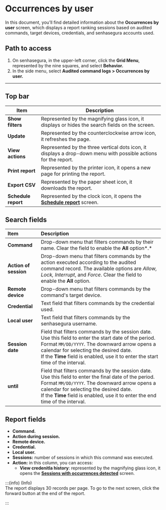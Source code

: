 # Occurrences by user

In this document, you’ll find detailed information about the **Occurrences by user** screen, which displays a report ranking sessions based on audited commands, target devices, credentials, and senhasegura accounts used.

## **Path to access**

1. On senhasegura, in the upper-left corner, click the **Grid Menu**, represented by the nine squares, and select **Behavior.**  
2. In the side menu, select **Audited command logs > Occurrences by user.**
***

## **Top bar**

| Item | Description |
| ----- | ----- |
| **Show filters** | Represented by the magnifying glass icon, it displays or hides the search fields on the screen. |
| **Update** | Represented by the counterclockwise arrow icon, it refreshes the page. |
| **View actions** | Represented by the three vertical dots icon, it displays a drop-down menu with possible actions for the report. |
| **Print report** | Represented by the printer icon, it opens a new page for printing the report. |
| **Export CSV** | Represented by the paper sheet icon, it downloads the report. |
| **Schedule report** | Represented by the clock icon, it opens the [**Schedule report**](/v3-33/docs/general-information-how-to-issue-download-and-schedule-device-reports) screen. |

## **Search fields**

| Item | Description |
| :---- | :---- |
| **Command** | Drop-down menu that filters commands by their name. Clear the field to enable the **All** option*.* |
| **Action of session** | Drop-down menu that filters commands by the action executed according to the audited command record. The available options are *Allow, Lock, Interrupt*, and *Force*. Clear the field to enable the **All** option.   |
| **Remote device** | Drop-down menu that filters commands by the command's target device. |
| **Credential** | Text field that filters commands by the credential used. |
| **Local user** | Text field that filters commands by the senhasegura username.  |
| **Session date** | Field that filters commands by the session date. Use this field to enter the start date of the period. Format `MM/DD/YYYY`. The downward arrow opens a calendar for selecting the desired date. <br> If the **Time** field is enabled, use it to enter the start time of the interval. |
| **until** | Field that filters commands by the session date. Use this field to enter the final date of the period. Format `MM/DD/YYYY`. The downward arrow opens a calendar for selecting the desired date. <br> If the **Time** field is enabled, use it to enter the end time of the interval.  |

## **Report fields**

* **Command.**  
* **Action during session.**  
* **Remote device.**  
* **Credential.**  
* **Local user.**  
* **Sessions:** number of sessions in which this command was executed.  
* **Action:** in this column, you can access:  
  * **View credenitla history**: represented by the magnifying glass icon, it opens the **[Sessions with occurrences detected](/v3-33/docs/sessions-with-occurrences-detected)** screen.  
    

:::(info) (Info)  
The report displays 30 records per page. To go to the next screen, click the forward button at the end of the report.

:::
